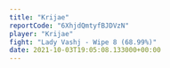 ```yaml
---
title: "Krijae"
reportCode: "6XhjdQmtyfBJDVzN"
player: "Krijae"
fight: "Lady Vashj - Wipe 8 (68.99%)"
date: 2021-10-03T19:05:08.133000+00:00
---
```

